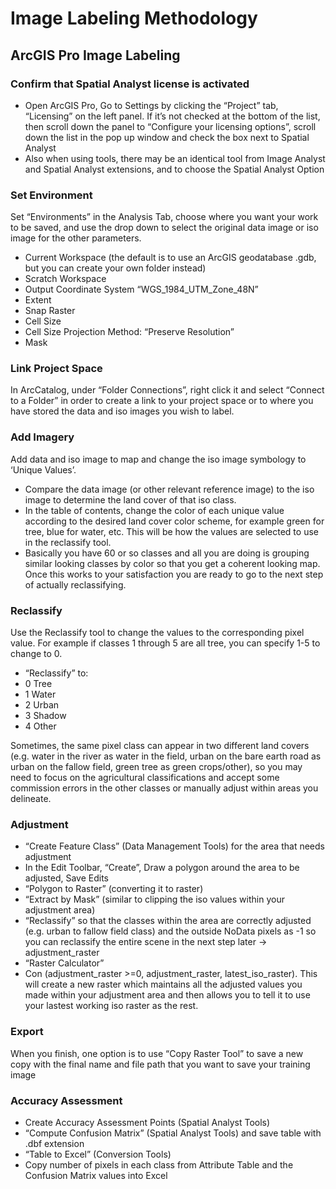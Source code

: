 # Image Labeling Methodology

## ArcGIS Pro Image Labeling

### Confirm that Spatial Analyst license is activated

- Open ArcGIS Pro, Go to Settings by clicking the “Project” tab, “Licensing” on the left panel. If it’s not checked at the bottom of the list, then scroll down the panel to “Configure your licensing options”, scroll down the list in the pop up window and check the box next to Spatial Analyst
- Also when using tools, there may be an identical tool from Image Analyst and Spatial Analyst extensions, and to choose the Spatial Analyst Option

### Set Environment

Set “Environments” in the Analysis Tab, choose where you want your work to be saved, and use the drop down to select the original data image or iso image for the other parameters.

- Current Workspace (the default is to use an ArcGIS geodatabase .gdb, but you can create your own folder instead)
- Scratch Workspace
- Output Coordinate System “WGS_1984_UTM_Zone_48N”
- Extent
- Snap Raster
- 	Cell Size
- Cell Size Projection Method: “Preserve Resolution”
- Mask

### Link Project Space

In ArcCatalog, under “Folder Connections”, right click it and select “Connect to a Folder” in order to create a link to your project space or to where you have stored the data and iso images you wish to label.

### Add Imagery

Add data and iso image to map and change the iso image symbology to ‘Unique Values’.

- Compare the data image (or other relevant reference image) to the iso image to determine the land cover of that iso class. 
- In the table of contents, change the color of each unique value according to the desired land cover color scheme, for example green for tree, blue for water, etc. This will be how the values are selected to use in the reclassify tool. 
- Basically you have 60 or so classes and all you are doing is grouping similar looking classes by color so that you get a coherent looking map.  Once this works to your satisfaction you are ready to go to the next step of actually reclassifying.

### Reclassify

Use the Reclassify tool to change the values to the corresponding pixel value. For example if classes 1 through 5 are all tree, you can specify 1-5 to change to 0.

- “Reclassify” to:
- 0 Tree
- 1 Water
- 2 Urban
- 3 Shadow
- 4 Other

Sometimes, the same pixel class can appear in two different land covers (e.g. water in the river as water in the field, urban on the bare earth road as urban on the fallow field, green tree as green crops/other), so you may need to focus on the agricultural classifications and accept some commission errors in the other classes or manually adjust within areas you delineate.

### Adjustment

- “Create Feature Class” (Data Management Tools) for the area that needs adjustment
- In the Edit Toolbar, “Create”, Draw a polygon around the area to be adjusted, Save Edits
- “Polygon to Raster” (converting it to raster)
- “Extract by Mask” (similar to clipping the iso values within your adjustment area)
- “Reclassify” so that the classes within the area are correctly adjusted (e.g. urban to fallow field class) and the outside NoData pixels as -1 so you can reclassify the entire scene in the next step later -> adjustment_raster
- “Raster Calculator” 
- Con (adjustment_raster >=0, adjustment_raster, latest_iso_raster). This will create a new raster which maintains all the adjusted values you made within your adjustment area and then allows you to tell it to use your lastest working iso raster as the rest.

### Export

When you finish, one option is to use “Copy Raster Tool” to save a new copy with the final name and file path that you want to save your training image

### Accuracy Assessment

- Create Accuracy Assessment Points (Spatial Analyst Tools)
- “Compute Confusion Matrix” (Spatial Analyst Tools) and save table with .dbf extension
- “Table to Excel” (Conversion Tools)
- Copy number of pixels in each class from Attribute Table and the Confusion Matrix values into Excel
